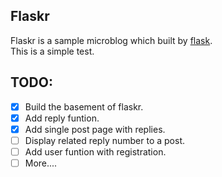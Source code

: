 ## Flaskr
Flaskr is a sample microblog which built by [flask](http://flask.pocoo.org).  
This is a simple test.

## TODO:
- [X] Build the basement of flaskr.
- [X] Add reply funtion.
- [X] Add single post page with replies.
- [ ] Display related reply number to a post.
- [ ] Add user funtion with registration.
- [ ] More....

